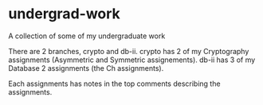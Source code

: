 # undergrad-work
A collection of some of my undergraduate work

There are 2 branches, crypto and db-ii.
crypto has 2 of my Cryptography assignments (Asymmetric and Symmetric assignements).
db-ii has 3 of my Database 2 assignments (the Ch assignments).

Each assignments has notes in the top comments describing the assignments.
